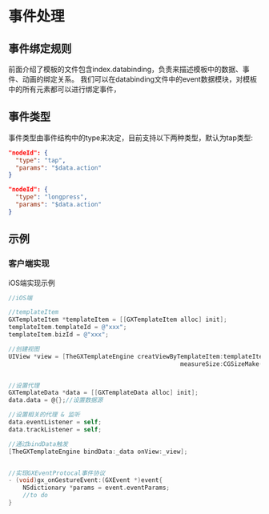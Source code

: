# 事件处理

## 事件绑定规则

前面介绍了模板的文件包含index.databinding，负责来描述模板中的数据、事件、动画的绑定关系。 
我们可以在databinding文件中的event数据模块，对模板中的所有元素都可以进行绑定事件，

## 事件类型

事件类型由事件结构中的type来决定，目前支持以下两种类型，默认为tap类型:

```json
"nodeId": {
  "type": "tap",
  "params": "$data.action"
}
```

```json
"nodeId": {
  "type": "longpress",
  "params": "$data.action"
}
```

## 示例

### 客户端实现

iOS端实现示例

```objectivec
//iOS端

//templateItem
GXTemplateItem *templateItem = [[GXTemplateItem alloc] init];
templateItem.templateId = @"xxx";
templateItem.bizId = @"xxx";

//创建视图
UIView *view = [TheGXTemplateEngine creatViewByTemplateItem:templateItem
                                                measureSize:CGSizeMake(100, NAN)];


//设置代理
GXTemplateData *data = [[GXTemplateData alloc] init];
data.data = @{};//设置数据源

//设置相关的代理 & 监听
data.eventListener = self;
data.trackListener = self;

//通过bindData触发
[TheGXTemplateEngine bindData:_data onView:_view];


//实现GXEventProtocal事件协议
- (void)gx_onGestureEvent:(GXEvent *)event{
    NSdictionary *params = event.eventParams;
    //to do
}

```
